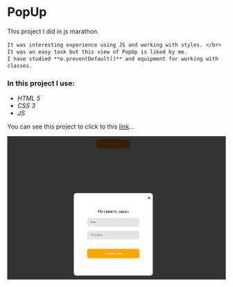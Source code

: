# PopUp

This project I did in js marathon.

```
It was interesting experience using JS and working with styles. </br>
It was an easy task but this view of PopUp is liked by me.
I have studied **e.preventDefault()** and equipment for working with classes.
```

### In this project I use:
* *HTML 5*
* *CSS 3*
* *JS*

You can see this project to click to this [link](https://olegmorshel.github.io/PopUp/?#)...

![image](https://github.com/OlegMorshel/PopUp/blob/master/img/PopUpWeb.png)
